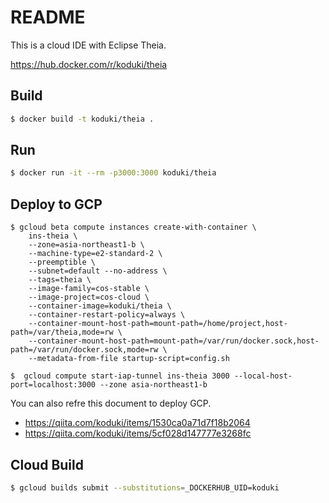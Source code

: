 README
============

This is a cloud IDE with Eclipse Theia. 

https://hub.docker.com/r/koduki/theia

## Build

```bash
$ docker build -t koduki/theia .
```

## Run

```bash
$ docker run -it --rm -p3000:3000 koduki/theia  
```

## Deploy to GCP

```
$ gcloud beta compute instances create-with-container \
    ins-theia \
    --zone=asia-northeast1-b \
    --machine-type=e2-standard-2 \
    --preemptible \
    --subnet=default --no-address \
    --tags=theia \
    --image-family=cos-stable \
    --image-project=cos-cloud \
    --container-image=koduki/theia \
    --container-restart-policy=always \
    --container-mount-host-path=mount-path=/home/project,host-path=/var/theia,mode=rw \
    --container-mount-host-path=mount-path=/var/run/docker.sock,host-path=/var/run/docker.sock,mode=rw \
    --metadata-from-file startup-script=config.sh

$  gcloud compute start-iap-tunnel ins-theia 3000 --local-host-port=localhost:3000 --zone asia-northeast1-b
```

You can also refre this document to deploy GCP.
- https://qiita.com/koduki/items/1530ca0a71d7f18b2064
- https://qiita.com/koduki/items/5cf028d147777e3268fc

## Cloud Build

```bash
$ gcloud builds submit --substitutions=_DOCKERHUB_UID=koduki
```
